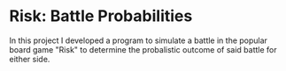 # Risk: Battle Probabilities
In this project I developed a program to simulate a battle in the popular board game "Risk" to determine the probalistic outcome of said battle for either side.
